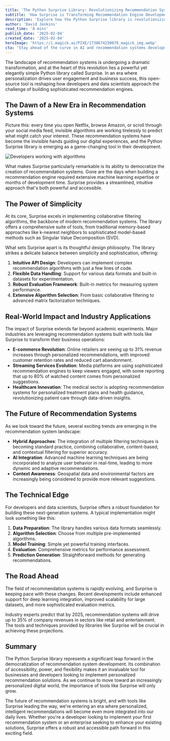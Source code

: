 ```yaml
---
title: 'The Python Surprise Library: Revolutionizing Recommendation Systems in the AI Era'
subtitle: 'How Surprise is Transforming Recommendation Engine Development'
description: 'Explore how the Python Surprise library is revolutionizing recommendation systems development, making sophisticated algorithms accessible to developers while driving significant business impact across industries. Learn about its intuitive design and powerful capabilities in shaping the future of personalized digital experiences.'
author: 'David Jenkins'
read_time: '8 mins'
publish_date: '2025-02-04'
created_date: '2025-02-04'
heroImage: 'https://i.magick.ai/PIXE/1738674250070_magick_img.webp'
cta: 'Stay ahead of the curve in AI and recommendation systems development - follow us on LinkedIn for regular insights, updates, and expert perspectives on emerging technologies!'
---
```


The landscape of recommendation systems is undergoing a dramatic transformation, and at the heart of this revolution lies a powerful yet elegantly simple Python library called Surprise. In an era where personalization drives user engagement and business success, this open-source tool is reshaping how developers and data scientists approach the challenge of building sophisticated recommendation engines.

## The Dawn of a New Era in Recommendation Systems

Picture this: every time you open Netflix, browse Amazon, or scroll through your social media feed, invisible algorithms are working tirelessly to predict what might catch your interest. These recommendation systems have become the invisible hands guiding our digital experiences, and the Python Surprise library is emerging as a game-changing tool in their development.

![Developers working with algorithms](https://i.magick.ai/PIXE/1738674250073_magick_img.webp)

What makes Surprise particularly remarkable is its ability to democratize the creation of recommendation systems. Gone are the days when building a recommendation engine required extensive machine learning expertise or months of development time. Surprise provides a streamlined, intuitive approach that's both powerful and accessible.

## The Power of Simplicity

At its core, Surprise excels in implementing collaborative filtering algorithms, the backbone of modern recommendation systems. The library offers a comprehensive suite of tools, from traditional memory-based approaches like k-nearest neighbors to sophisticated model-based methods such as Singular Value Decomposition (SVD).

What sets Surprise apart is its thoughtful design philosophy. The library strikes a delicate balance between simplicity and sophistication, offering:

1. **Intuitive API Design**: Developers can implement complex recommendation algorithms with just a few lines of code.
2. **Flexible Data Handling**: Support for various data formats and built-in datasets for experimentation.
3. **Robust Evaluation Framework**: Built-in metrics for measuring system performance.
4. **Extensive Algorithm Selection**: From basic collaborative filtering to advanced matrix factorization techniques.

## Real-World Impact and Industry Applications

The impact of Surprise extends far beyond academic experiments. Major industries are leveraging recommendation systems built with tools like Surprise to transform their business operations:

- **E-commerce Revolution**: Online retailers are seeing up to 31% revenue increases through personalized recommendations, with improved customer retention rates and reduced cart abandonment.
- **Streaming Services Evolution**: Media platforms are using sophisticated recommendation engines to keep viewers engaged, with some reporting that up to 80% of watched content comes from personalized suggestions.
- **Healthcare Innovation**: The medical sector is adopting recommendation systems for personalized treatment plans and health guidance, revolutionizing patient care through data-driven insights.

## The Future of Recommendation Systems

As we look toward the future, several exciting trends are emerging in the recommendation system landscape:

- **Hybrid Approaches**: The integration of multiple filtering techniques is becoming standard practice, combining collaborative, content-based, and contextual filtering for superior accuracy.
- **AI Integration**: Advanced machine learning techniques are being incorporated to analyze user behavior in real-time, leading to more dynamic and adaptive recommendations.
- **Context Awareness**: Geospatial data and environmental factors are increasingly being considered to provide more relevant suggestions.

## The Technical Edge

For developers and data scientists, Surprise offers a robust foundation for building these next-generation systems. A typical implementation might look something like this:

1. **Data Preparation**: The library handles various data formats seamlessly.
2. **Algorithm Selection**: Choose from multiple pre-implemented algorithms.
3. **Model Training**: Simple yet powerful training interfaces.
4. **Evaluation**: Comprehensive metrics for performance assessment.
5. **Prediction Generation**: Straightforward methods for generating recommendations.

## The Road Ahead

The field of recommendation systems is rapidly evolving, and Surprise is keeping pace with these changes. Recent developments include enhanced support for deep learning integration, improved scalability for large datasets, and more sophisticated evaluation metrics.

Industry experts predict that by 2025, recommendation systems will drive up to 35% of company revenues in sectors like retail and entertainment. The tools and techniques provided by libraries like Surprise will be crucial in achieving these projections.

## Summary

The Python Surprise library represents a significant leap forward in the democratization of recommendation system development. Its combination of accessibility, power, and flexibility makes it an invaluable tool for businesses and developers looking to implement personalized recommendation solutions. As we continue to move toward an increasingly personalized digital world, the importance of tools like Surprise will only grow.

The future of recommendation systems is bright, and with tools like Surprise leading the way, we're entering an era where personalized, intelligent recommendations will become even more integrated into our daily lives. Whether you're a developer looking to implement your first recommendation system or an enterprise seeking to enhance your existing solutions, Surprise offers a robust and accessible path forward in this exciting field.